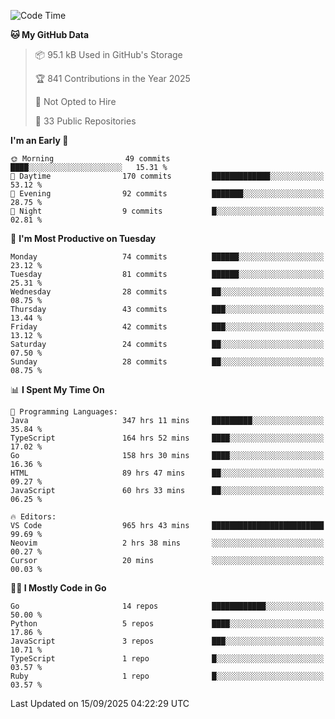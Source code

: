 <!--START_SECTION:thansetan-waka-->
![Code Time](http://img.shields.io/badge/Code%20Time-968%20hrs%2041%20mins-blue)

**🐱 My GitHub Data** 

> 📦 95.1 kB Used in GitHub's Storage 
 > 
> 🏆 841 Contributions in the Year 2025
 > 
> 🚫 Not Opted to Hire
 > 
> 📜 33 Public Repositories 
 > 

**I'm an Early 🐤** 

```text
🌞 Morning                49 commits          ████░░░░░░░░░░░░░░░░░░░░░   15.31 % 
🌆 Daytime                170 commits         █████████████░░░░░░░░░░░░   53.12 % 
🌃 Evening                92 commits          ███████░░░░░░░░░░░░░░░░░░   28.75 % 
🌙 Night                  9 commits           █░░░░░░░░░░░░░░░░░░░░░░░░   02.81 % 
```

📅 **I'm Most Productive on Tuesday** 

```text
Monday                   74 commits          ██████░░░░░░░░░░░░░░░░░░░   23.12 % 
Tuesday                  81 commits          ██████░░░░░░░░░░░░░░░░░░░   25.31 % 
Wednesday                28 commits          ██░░░░░░░░░░░░░░░░░░░░░░░   08.75 % 
Thursday                 43 commits          ███░░░░░░░░░░░░░░░░░░░░░░   13.44 % 
Friday                   42 commits          ███░░░░░░░░░░░░░░░░░░░░░░   13.12 % 
Saturday                 24 commits          ██░░░░░░░░░░░░░░░░░░░░░░░   07.50 % 
Sunday                   28 commits          ██░░░░░░░░░░░░░░░░░░░░░░░   08.75 % 
```

📊 **I Spent My Time On** 

```text
💬 Programming Languages: 
Java                     347 hrs 11 mins     █████████░░░░░░░░░░░░░░░░   35.84 % 
TypeScript               164 hrs 52 mins     ████░░░░░░░░░░░░░░░░░░░░░   17.02 % 
Go                       158 hrs 30 mins     ████░░░░░░░░░░░░░░░░░░░░░   16.36 % 
HTML                     89 hrs 47 mins      ██░░░░░░░░░░░░░░░░░░░░░░░   09.27 % 
JavaScript               60 hrs 33 mins      ██░░░░░░░░░░░░░░░░░░░░░░░   06.25 % 

🔥 Editors: 
VS Code                  965 hrs 43 mins     █████████████████████████   99.69 % 
Neovim                   2 hrs 38 mins       ░░░░░░░░░░░░░░░░░░░░░░░░░   00.27 % 
Cursor                   20 mins             ░░░░░░░░░░░░░░░░░░░░░░░░░   00.03 % 
```

**🧑‍💻 I Mostly Code in Go** 

```text
Go                       14 repos            ████████████░░░░░░░░░░░░░   50.00 % 
Python                   5 repos             ████░░░░░░░░░░░░░░░░░░░░░   17.86 % 
JavaScript               3 repos             ███░░░░░░░░░░░░░░░░░░░░░░   10.71 % 
TypeScript               1 repo              █░░░░░░░░░░░░░░░░░░░░░░░░   03.57 % 
Ruby                     1 repo              █░░░░░░░░░░░░░░░░░░░░░░░░   03.57 % 
```

Last Updated on 15/09/2025 04:22:29 UTC
<!--END_SECTION:thansetan-waka-->